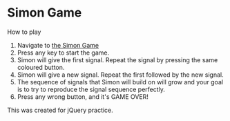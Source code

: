 # Simon Game
How to play
1. Navigate to [the Simon Game](https://celestebrant.github.io/simon-game/)
1. Press any key to start the game.
1. Simon will give the first signal. Repeat the signal by pressing the same coloured button.
1. Simon will give a new signal. Repeat the first followed by the new signal.
1. The sequence of signals that Simon will build on will grow and your goal is to try to reproduce the signal sequence perfectly.
1. Press any wrong button, and it's GAME OVER!

This was created for jQuery practice.
